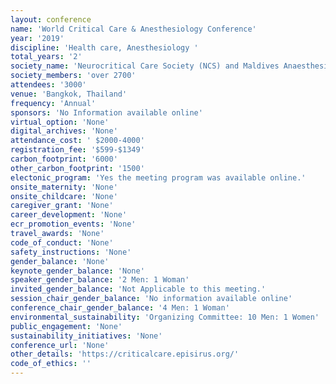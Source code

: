 ```yaml
---
layout: conference 
name: 'World Critical Care & Anesthesiology Conference'
year: '2019'
discipline: 'Health care, Anesthesiology '
total_years: '2'
society_name: 'Neurocritical Care Society (NCS) and Maldives Anaesthesiologists Association'
society_members: 'over 2700'
attendees: '3000'
venue: 'Bangkok, Thailand'
frequency: 'Annual'
sponsors: 'No Information available online'
virtual_option: 'None'
digital_archives: 'None'
attendance_cost: ' $2000-4000'
registration_fee: '$599-$1349'
carbon_footprint: '6000'
other_carbon_footprint: '1500'
electonic_program: 'Yes the meeting program was available online.'
onsite_maternity: 'None'
onsite_childcare: 'None'
caregiver_grant: 'None'
career_development: 'None'
ecr_promotion_events: 'None'
travel_awards: 'None'
code_of_conduct: 'None'
safety_instructions: 'None'
gender_balance: 'None'
keynote_gender_balance: 'None'
speaker_gender_balance: '2 Men: 1 Woman'
invited_gender_balance: 'Not Applicable to this meeting.'
session_chair_gender_balance: 'No information available online'
conference_chair_gender_balance: '4 Men: 1 Woman'
environmental_sustainability: 'Organizing Committee: 10 Men: 1 Women'
public_engagement: 'None'
sustainability_initiatives: 'None'
conference_url: 'None'
other_details: 'https://criticalcare.episirus.org/'
code_of_ethics: ''
---
```

